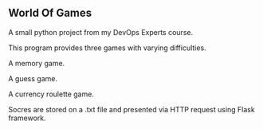 ## World Of Games



A small python project from my DevOps Experts course.



This program provides three games with varying difficulties.

A memory game.

A guess game.

A currency roulette game.



Socres are stored on a .txt file and presented via HTTP request using Flask framework.



